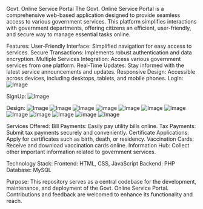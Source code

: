 Govt. Online Service Portal
The Govt. Online Service Portal is a comprehensive web-based application designed to provide seamless access to various government services. This platform simplifies interactions with government departments, offering citizens an efficient, user-friendly, and secure way to manage essential tasks online.

Features:
User-Friendly Interface: Simplified navigation for easy access to services.
Secure Transactions: Implements robust authentication and data encryption.
Multiple Services Integration: Access various government services from one platform.
Real-Time Updates: Stay informed with the latest service announcements and updates.
Responsive Design: Accessible across devices, including desktops, tablets, and mobile phones.
LogIn: 
![Image](https://github.com/user-attachments/assets/cf73ee84-bfb3-49d2-bbdd-4738105e9c19)

SignUp:
![Image](https://github.com/user-attachments/assets/6a19c74a-e561-48ee-bd21-f0934a113259)

Design:
![Image](https://github.com/user-attachments/assets/1ae82900-6ad8-4558-be34-d93176e7499b)
![Image](https://github.com/user-attachments/assets/a3f2c472-8823-480d-91c6-2cf6b80f7dfe)
![Image](https://github.com/user-attachments/assets/365bf977-dc98-4be3-80d5-d8c41aa286a2)
![image](https://github.com/user-attachments/assets/87f4abe1-1ec5-4eb7-bff6-a787ee15c88d)
![Image](https://github.com/user-attachments/assets/61f08dcd-0a43-4aa7-8f79-957e65d39c7d)
![Image](https://github.com/user-attachments/assets/d4a132cf-f24f-438a-83f7-3baedec9772f)
![Image](https://github.com/user-attachments/assets/00d17acb-9742-4e81-b25a-bfcbf7860833)
![Image](https://github.com/user-attachments/assets/01c7b1c0-44ad-4c30-a70f-f90b6ad1caa3)
![Image](https://github.com/user-attachments/assets/aba905d3-7fdf-4a96-8578-6a3709adb5a4)
![Image](https://github.com/user-attachments/assets/ef6bcf65-1bb5-4bb4-ac46-e871b6a9f469)
![image](https://github.com/user-attachments/assets/1c88278e-fcbc-4863-b505-3eb1948f7ce5)
![Image](https://github.com/user-attachments/assets/155af26d-8edd-42b4-ae38-c2dfe7026234)



Services Offered:
Bill Payments: Easily pay utility bills online.
Tax Payments: Submit tax payments securely and conveniently.
Certificate Applications: Apply for certificates such as birth, death, or residency.
Vaccination Cards: Receive and download vaccination cards online.
Information Hub: Collect other important information related to government services.


Technology Stack:
Frontend: HTML, CSS, JavaScript
Backend: PHP
Database: MySQL


Purpose:
This repository serves as a central codebase for the development, maintenance, and deployment of the Govt. Online Service Portal. Contributions and feedback are welcomed to enhance its functionality and reach.

